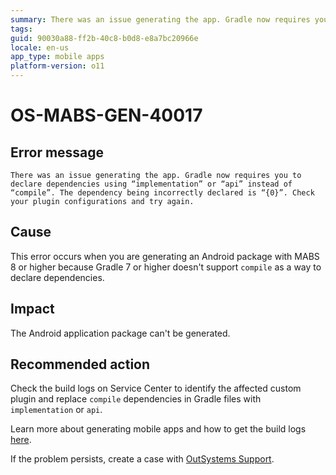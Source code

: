 ```yaml
---
summary: There was an issue generating the app. Gradle now requires you to declare dependencies using “implementation” or “api” instead of “compile”. The dependency being incorrectly declared is “{0}”. Check your plugin configurations and try again.
tags:
guid: 90030a88-ff2b-40c8-b0d8-e8a7bc20966e
locale: en-us
app_type: mobile apps
platform-version: o11
---
```


# OS-MABS-GEN-40017

## Error message

`There was an issue generating the app. Gradle now requires you to declare dependencies using “implementation” or “api” instead of “compile”. The dependency being incorrectly declared is “{0}”. Check your plugin configurations and try again.`

## Cause

This error occurs when you are generating an Android package with MABS 8 or higher because Gradle 7 or higher doesn't support `compile` as a way to declare dependencies.

## Impact

The Android application package can't be generated.

## Recommended action

Check the build logs on Service Center to identify the affected custom plugin and replace `compile` dependencies in Gradle files with `implementation` or `api`.

Learn more about generating mobile apps and how to get the build logs [here](https://success.outsystems.com/Documentation/11/Delivering_Mobile_Apps/Generate_and_Distribute_Your_Mobile_App#download-mobile-app-build-logs).

If the problem persists, create a case with [OutSystems Support](https://www.outsystems.com/support/portal/open-support-case?ErrorCode=OS-MABS-GEN-40017).
